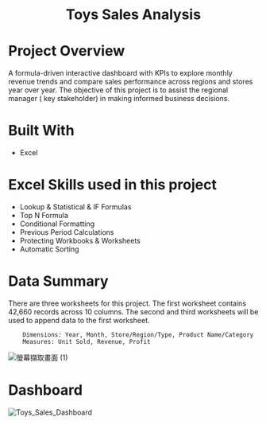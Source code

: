 # <p align="center">Toys Sales Analysis</p> 
# Project Overview
A formula-driven interactive dashboard with KPIs to explore monthly revenue trends and compare sales performance across regions and stores year over year.
The objective of this project is to assist the regional manager ( key stakeholder) in making informed business decisions.

# Built With
* Excel

# Excel Skills used in this project
* Lookup & Statistical & IF Formulas
* Top N Formula
* Conditional Formatting
* Previous Period Calculations
* Protecting Workbooks & Worksheets
* Automatic Sorting

# Data Summary
There are three worksheets for this project. 
The first worksheet contains 42,660 records across 10 columns. 
The second and third worksheets will be used to append data to the first worksheet.

        Dimensions: Year, Month, Store/Region/Type, Product Name/Category
        Measures: Unit Sold, Revenue, Profit

![螢幕擷取畫面 (1)](https://github.com/AnalystEric/Sales_Analysis_Toys/assets/127030648/120865d7-1cca-4384-a3a5-cd0e0d2b4b7c)

# Dashboard
![Toys_Sales_Dashboard](https://github.com/AnalystEric/Sales_Analysis_Toys/assets/127030648/b9888a5b-62a0-4ede-b416-f3adf2fff722)
